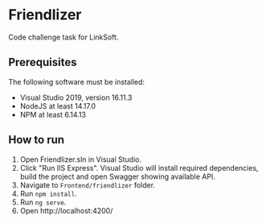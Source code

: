 # Friendlizer

Code challenge task for LinkSoft.

## Prerequisites

The following software must be installed:
* Visual Studio 2019, version 16.11.3
* NodeJS at least 14.17.0
* NPM at least 6.14.13

## How to run

1. Open Friendlizer.sln in Visual Studio.
1. Click "Run IIS Express". Visual Studio will install required dependencies, build the project and open Swagger showing available API.
1. Navigate to `Frontend/friendlizer` folder.
1. Run `npm install`.
1. Run `ng serve`.
1. Open http://localhost:4200/